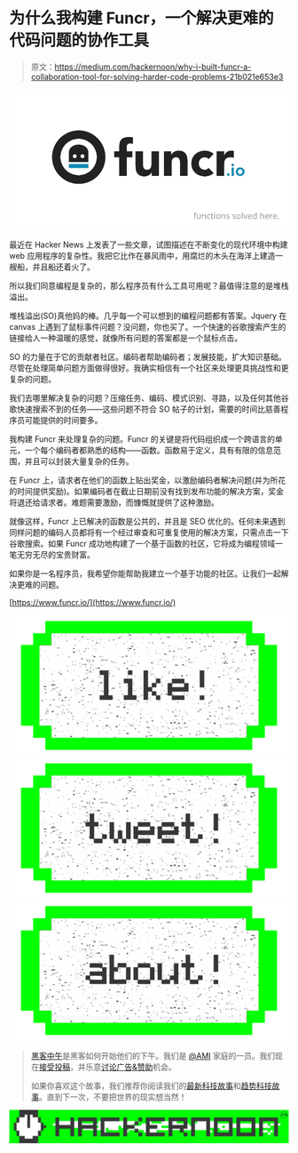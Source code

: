 # 为什么我构建 Funcr，一个解决更难的代码问题的协作工具

> 原文：<https://medium.com/hackernoon/why-i-built-funcr-a-collaboration-tool-for-solving-harder-code-problems-21b021e653e3>

![](img/4acece1dd663ae83a49ec6f2b6ea0e46.png)

最近在 Hacker News 上发表了一些文章，试图描述在不断变化的现代环境中构建 web 应用程序的复杂性。我把它比作在暴风雨中，用腐烂的木头在海洋上建造一艘船，并且船还着火了。

所以我们同意编程是复杂的，那么程序员有什么工具可用呢？最值得注意的是堆栈溢出。

堆栈溢出(SO)真他妈的棒。几乎每一个可以想到的编程问题都有答案。Jquery 在 canvas 上遇到了鼠标事件问题？没问题，你也买了。一个快速的谷歌搜索产生的链接给人一种温暖的感觉，就像所有问题的答案都是一个鼠标点击。

SO 的力量在于它的贡献者社区。编码者帮助编码者；发展技能，扩大知识基础。尽管在处理简单问题方面做得很好。我确实相信有一个社区来处理更具挑战性和更复杂的问题。

我们去哪里解决复杂的问题？压缩任务、编码、模式识别、寻路，以及任何其他谷歌快速搜索不到的任务——这些问题不符合 SO 帖子的计划，需要的时间比慈善程序员可能提供的时间要多。

我构建 Funcr 来处理复杂的问题。Funcr 的关键是将代码组织成一个跨语言的单元，一个每个编码者都熟悉的结构——函数。函数易于定义，具有有限的信息范围，并且可以封装大量复杂的任务。

在 Funcr 上，请求者在他们的函数上贴出奖金，以激励编码者解决问题(并为所花的时间提供奖励)。如果编码者在截止日期前没有找到发布功能的解决方案，奖金将退还给请求者。难题需要激励，而慷慨就提供了这种激励。

就像这样，Funcr 上已解决的函数是公共的，并且是 SEO 优化的。任何未来遇到同样问题的编码人员都将有一个经过审查和可重复使用的解决方案，只需点击一下谷歌搜索。如果 Funcr 成功地构建了一个基于函数的社区，它将成为编程领域一笔无穷无尽的宝贵财富。

如果你是一名程序员，我希望你能帮助我建立一个基于功能的社区。让我们一起解决更难的问题。

[https://www.funcr.io/](https://www.funcr.io/)

[![](img/50ef4044ecd4e250b5d50f368b775d38.png)](http://bit.ly/HackernoonFB)[![](img/979d9a46439d5aebbdcdca574e21dc81.png)](https://goo.gl/k7XYbx)[![](img/2930ba6bd2c12218fdbbf7e02c8746ff.png)](https://goo.gl/4ofytp)

> [黑客中午](http://bit.ly/Hackernoon)是黑客如何开始他们的下午。我们是 [@AMI](http://bit.ly/atAMIatAMI) 家庭的一员。我们现在[接受投稿](http://bit.ly/hackernoonsubmission)，并乐意[讨论广告&赞助](mailto:partners@amipublications.com)机会。
> 
> 如果你喜欢这个故事，我们推荐你阅读我们的[最新科技故事](http://bit.ly/hackernoonlatestt)和[趋势科技故事](https://hackernoon.com/trending)。直到下一次，不要把世界的现实想当然！

[![](img/be0ca55ba73a573dce11effb2ee80d56.png)](https://goo.gl/Ahtev1)